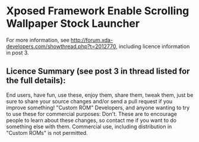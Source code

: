 Xposed Framework Enable Scrolling Wallpaper Stock Launcher
==========================================================

For more information, see http://forum.xda-developers.com/showthread.php?t=2012770, including licence information in post 3.

Licence Summary (see post 3 in thread listed for the full details):
-------------------------------------------------------------------

End users, have fun, use these, enjoy them, share them, tweak them, just be sure to share your source changes and/or send a pull request if you improve something!
"Custom ROM" Developers, and anyone wanting to try to use these for commercial purposes: Don't. These are to encourage people to learn about these changes, so contact me if you want to do something else with them. Commercial use, including distribution in "Custom ROMs" is not permitted.
